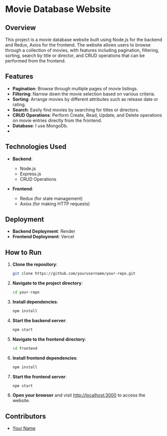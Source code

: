 # Movie Database Website

## Overview
This project is a movie database website built using Node.js for the backend and Redux, Axios for the frontend. The website allows users to browse through a collection of movies, with features including pagination, filtering, sorting, search by title or director, and CRUD operations that can be performed from the frontend.

## Features
- **Pagination**: Browse through multiple pages of movie listings.
- **Filtering**: Narrow down the movie selection based on various criteria.
- **Sorting**: Arrange movies by different attributes such as release date or rating.
- **Search**: Easily find movies by searching for titles or directors.
- **CRUD Operations**: Perform Create, Read, Update, and Delete operations on movie entries directly from the frontend.
- **Database**: I use MongoDb.
- 
## Technologies Used
- **Backend**:
  - Node.js
  - Express.js
  - CRUD Operations

- **Frontend**:
  - Redux (for state management)
  - Axios (for making HTTP requests)

## Deployment
- **Backend Deployment**: Render
- **Frontend Deployment**: Vercel

## How to Run
1. **Clone the repository**: 
    ```bash
    git clone https://github.com/yourusername/your-repo.git
    ```
2. **Navigate to the project directory**:
    ```bash
    cd your-repo
    ```
3. **Install dependencies**:
    ```bash
    npm install
    ```
4. **Start the backend server**:
    ```bash
    npm start
    ```
5. **Navigate to the frontend directory**:
    ```bash
    cd frontend
    ```
6. **Install frontend dependencies**:
    ```bash
    npm install
    ```
7. **Start the frontend server**:
    ```bash
    npm start
    ```
8. **Open your browser** and visit [http://localhost:3000](http://localhost:3000) to access the website.

## Contributors
- [Your Name](https://github.com/shivamvalis1998)


